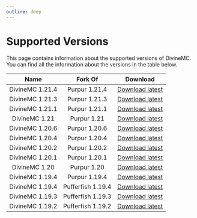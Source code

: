 ```yaml
---
outline: deep
---
```


# Supported Versions

This page contains information about the supported versions of DivineMC. You can find all the information about the versions in the table below.

|      Name       |      Fork Of      |                                      Download                                      |
| :-------------: | :---------------: | :--------------------------------------------------------------------------------: |
| DivineMC 1.21.4 |   Purpur 1.21.4   | [Download latest](https://github.com/DivineMC/DivineMC/releases/tag/latest-1.21.4) |
| DivineMC 1.21.3 |   Purpur 1.21.3   | [Download latest](https://github.com/DivineMC/DivineMC/releases/tag/latest-1.21.3) |
| DivineMC 1.21.1 |   Purpur 1.21.1   | [Download latest](https://github.com/DivineMC/DivineMC/releases/tag/latest-1.21.1) |
|  DivineMC 1.21  |    Purpur 1.21    |  [Download latest](https://github.com/DivineMC/DivineMC/releases/tag/latest-1.21)  |
| DivineMC 1.20.6 |   Purpur 1.20.6   | [Download latest](https://github.com/DivineMC/DivineMC/releases/tag/latest-1.20.6) |
| DivineMC 1.20.4 |   Purpur 1.20.4   | [Download latest](https://github.com/DivineMC/DivineMC/releases/tag/latest-1.20.4) |
| DivineMC 1.20.2 |   Purpur 1.20.2   | [Download latest](https://github.com/DivineMC/DivineMC/releases/tag/latest-1.20.2) |
| DivineMC 1.20.1 |   Purpur 1.20.1   | [Download latest](https://github.com/DivineMC/DivineMC/releases/tag/latest-1.20.1) |
|  DivineMC 1.20  |    Purpur 1.20    |  [Download latest](https://github.com/DivineMC/DivineMC/releases/tag/latest-1.20)  |
| DivineMC 1.19.4 |   Purpur 1.19.4   | [Download latest](https://github.com/DivineMC/DivineMC/releases/tag/latest-1.19.4) |
| DivineMC 1.19.4 | Pufferfish 1.19.4 |  [Download latest](https://github.com/DivineMC/DivineMC/releases/tag/release-109)  |
| DivineMC 1.19.3 | Pufferfish 1.19.3 | [Download latest](https://github.com/DivineMC/DivineMC/releases/tag/latest-1.19.3) |
| DivineMC 1.19.2 | Pufferfish 1.19.2 | [Download latest](https://github.com/DivineMC/DivineMC/releases/tag/latest-1.19.2) |

